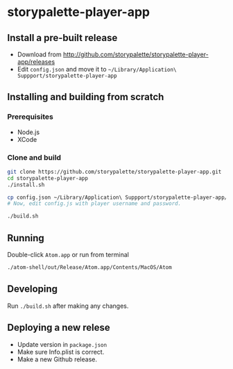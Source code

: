 # storypalette-player-app

## Install a pre-built release

- Download from http://github.com/storypalette/storypalette-player-app/releases
- Edit `config.json` and move it to `~/Library/Application\ Suppport/storypalette-player-app`

## Installing and building from scratch

### Prerequisites

- Node.js
- XCode

### Clone and build

```sh
git clone https://github.com/storypalette/storypalette-player-app.git
cd storypalette-player-app
./install.sh

cp config.json ~/Library/Application\ Suppport/storypalette-player-app/config.json
# Now, edit config.js with player username and password.

./build.sh
```

## Running

Double-click `Atom.app` or run from terminal 

```sh
./atom-shell/out/Release/Atom.app/Contents/MacOS/Atom
```

## Developing

Run `./build.sh` after making any changes.

## Deploying a new relese

- Update version in `package.json`
- Make sure Info.plist is correct.
- Make a new Github release.
